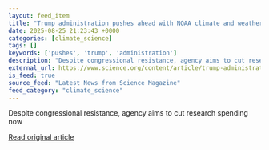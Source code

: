 ```yaml
---
layout: feed_item
title: "Trump administration pushes ahead with NOAA climate and weather cuts"
date: 2025-08-25 21:23:43 +0000
categories: [climate_science]
tags: []
keywords: ['pushes', 'trump', 'administration']
description: "Despite congressional resistance, agency aims to cut research spending now"
external_url: https://www.science.org/content/article/trump-administration-pushes-ahead-noaa-climate-and-weather-cuts
is_feed: true
source_feed: "Latest News from Science Magazine"
feed_category: "climate_science"
---
```


Despite congressional resistance, agency aims to cut research spending now

[Read original article](https://www.science.org/content/article/trump-administration-pushes-ahead-noaa-climate-and-weather-cuts)
